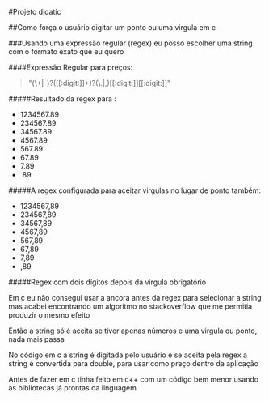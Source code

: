 #Projeto didatíc

##Como força o usuário digitar um ponto ou uma virgula em c

###Usando uma expressão regular (regex) eu posso escolher uma string com o formato exato que eu quero

####Expressão Regular para preços:

> "(\\+|-)?([[:digit:]]+)?(\\.|,)[[:digit:]][[:digit:]]"

#####Resultado da regex para :

- 1234567.89
- 234567.89
- 34567.89
- 4567.89
- 567.89
- 67.89
- 7.89
- .89

#####A regex configurada para aceitar virgulas no lugar de ponto também:


- 1234567,89
- 234567,89
- 34567,89
- 4567,89
- 567,89
- 67,89
- 7,89
- ,89

#####Regex com dois dígitos depois da virgula obrigatório

Em c eu não consegui usar a ancora antes da regex para selecionar a string mas acabei encontrando um algoritmo no stackoverflow que me permitia produzir o mesmo efeito

Então a string só é aceita se tiver apenas números e uma virgula ou ponto, nada mais passa

No código em c a string é digitada pelo usuário e se aceita pela regex a string é convertida para double, para usar como preço dentro da aplicação

Antes de fazer em c tinha feito em c++ com um código bem menor usando as bibliotecas já prontas da linguagem 
